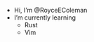 - Hi, I’m @RoyceEColeman
- I’m currently learning
  - Rust
  - Vim


<!---
RoyceEColeman/RoyceEColeman is a ✨ special ✨ repository because its `README.md` (this file) appears on your GitHub profile.
You can click the Preview link to take a look at your changes.
--->
